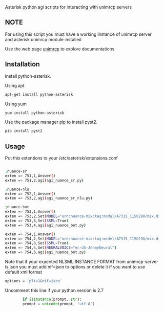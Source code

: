Asterisk python agi scripts for interacting with unimrcp servers 

## NOTE

For using this script you must  have a working instance of unimrcp server and asterisk unimrcp module installed

Use the web page  [unimrcp](http://www.unimrcp.org/) to explore documentations.

## Installation

install python-asterisk.

Using apt

```bash
apt-get install python-asterisk
```

Using yum

```bash
yum install python-asterisk
```



Use the package manager [pip](https://pip.pypa.io/en/stable/) to install pyst2.

```bash
pip install pyst2
```

## Usage

Put this extentions to your /etc/asterisk/extensions.conf
```bash

;nuance-sr
exten => 751,1,Answer()
exten => 751,2,agi(agi_nuance_sr.py)

;nuance-nlu
exten => 752,1,Answer()
exten => 753,2,agi(agi_nuance_sr_nlu.py)

;nuance-bot
exten => 753,1,Answer()
exten => 753,2,Set(MODEL="urn:nuance-mix:tag:model/A7315_C150290/mix.dialog")
exten => 753,3,Set(SSML=True)
exten => 753,4,agi(agi_nuance_bot.py)

exten => 754,1,Answer()
exten => 754,2,Set(MODEL="urn:nuance-mix:tag:model/A7315_C150290/mix.dialog")
exten => 754,3,Set(SSML=True)
exten => 754,4,Set(NEURALVOICE="en-US-JennyNeural") 
exten => 754,5,agi(agi_nuance_bot.py)
```



Note that if your expected NLSML INSTANCE FORMAT  from unimrcp-server is json you must add nif=json to options or delete it if you want to use default xml format

```bash
options = 'plt=1&nif=json'
```


Uncomment this line if your python version is 2.7 

```python
        if isinstance(prompt, str):
        prompt = unicode(prompt, 'utf-8')
```
